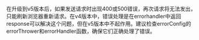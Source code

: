 在升级到v5版本后，如果发送请求时出现400或500错误，再次请求将无法发出，只能刷新浏览器重新请求。在v4版本中，错误处理是在errorhandler中返回response可以解决这个问题，但在v5版本中不起作用。建议检查errorConfig的errorThrower和errorHandler函数，确保它们正确处理了错误。
